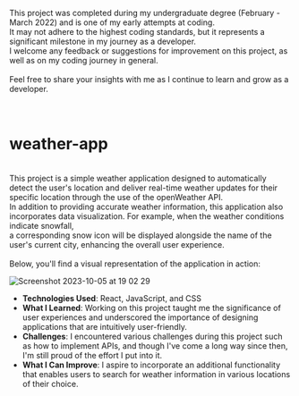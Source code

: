 
This project was completed during my undergraduate degree (February - March 2022) and is one of my early attempts at coding.<br/>
It may not adhere to the highest coding standards, but it represents a significant milestone in my journey as a developer.<br/>
I welcome any feedback or suggestions for improvement on this project, as well as on my coding journey in general.<br/>          
Feel free to share your insights with me as I continue to learn and grow as a developer.<br/>                                    
<br/>
# weather-app
<br/>
This project is a simple weather application designed to automatically detect the user's location and deliver real-time weather updates for their specific location through the use of the openWeather API.<br/> 
In addition to providing accurate weather information, this application also incorporates data visualization. For example, when the weather conditions indicate snowfall,<br/> 
a corresponding snow icon will be displayed alongside the name of the user's current city, enhancing the overall user experience.<br/>
<br/>
Below, you'll find a visual representation of the application in action:<br/>

![Screenshot 2023-10-05 at 19 02 29](https://github.com/borancek/weather-app/assets/77752760/0ae6ec83-1411-4ba8-8b60-c09301f17de5)


- **Technologies Used**: React, JavaScript, and CSS
- **What I Learned**: Working on this project taught me the significance of user experiences and underscored the importance of designing applications that are intuitively user-friendly.
- **Challenges**: I encountered various challenges during this project such as how to implement APIs, and though I've come a long way since then, I'm still proud of the effort I put into it.
- **What I Can Improve**: I aspire to incorporate an additional functionality that enables users to search for weather information in various locations of their choice.
